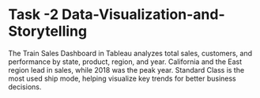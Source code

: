 # Task -2 Data-Visualization-and-Storytelling
The Train Sales Dashboard in Tableau analyzes total sales, customers, and performance by state, product, region, and year. California and the East region lead in sales, while 2018 was the peak year. Standard Class is the most used ship mode, helping visualize key trends for better business decisions.
